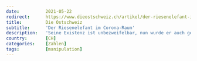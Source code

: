```yaml
---
date:          2021-05-22
redirect:      https://www.dieostschweiz.ch/artikel/der-riesenelefant-im-corona-raum-nDX4gPA
title:         Die Ostschweiz
subtitle:      'Der Riesenelefant im Corona-Raum'
description:   'Seine Existenz ist unbezweifelbar, nun wurde er auch genau vermessen. An diesem Elefanten wird krampfhaft vorbeigeschaut. Weil er viele Entscheidungsgrundlagen zur Makulatur werden lässt.'
country:       [CH]
categories:    [Zahlen]
tags:          [manipulation]
---
```

